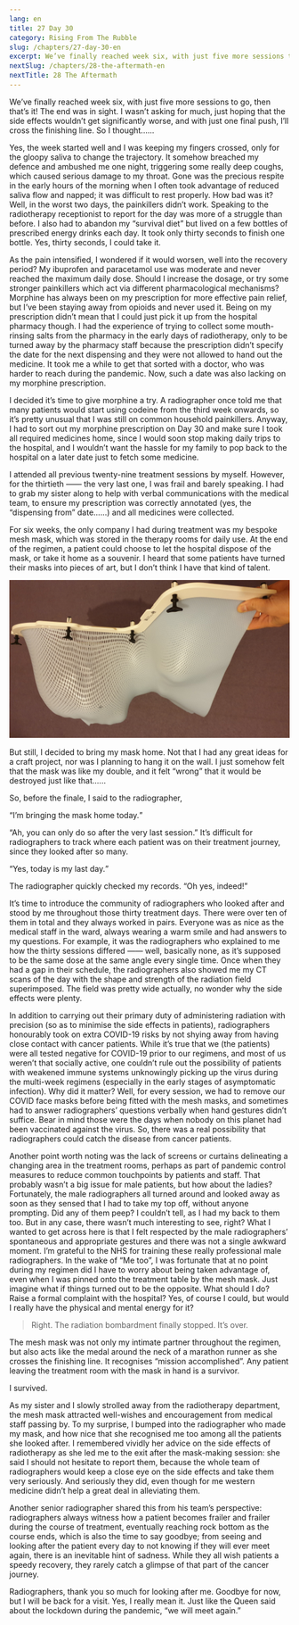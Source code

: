 ```yaml
---
lang: en
title: 27 Day 30
category: Rising From The Rubble
slug: /chapters/27-day-30-en
excerpt: We’ve finally reached week six, with just five more sessions to go, then that’s it! The end was in sight. I wasn’t asking for much, just hoping that the side effects wouldn’t get significantly worse, and with just one final push, I’ll cross the finishing line.
nextSlug: /chapters/28-the-aftermath-en
nextTitle: 28 The Aftermath
---
```


We’ve finally reached week six, with just five more sessions to go, then that’s it! The end was in sight. I wasn’t asking for much, just hoping that the side effects wouldn’t get significantly worse, and with just one final push, I’ll cross the finishing line. So I thought......

Yes, the week started well and I was keeping my fingers crossed, only for the gloopy saliva to change the trajectory. It somehow breached my defence and ambushed me one night, triggering some really deep coughs, which caused serious damage to my throat. Gone was the precious respite in the early hours of the morning when I often took advantage of reduced saliva flow and napped; it was difficult to rest properly. How bad was it? Well, in the worst two days, the painkillers didn’t work. Speaking to the radiotherapy receptionist to report for the day was more of a struggle than before. I also had to abandon my “survival diet” but lived on a few bottles of prescribed energy drinks each day. It took only thirty seconds to finish one bottle. Yes, thirty seconds, I could take it.

As the pain intensified, I wondered if it would worsen, well into the recovery period? My ibuprofen and paracetamol use was moderate and never reached the maximum daily dose. Should I increase the dosage, or try some stronger painkillers which act via different pharmacological mechanisms? Morphine has always been on my prescription for more effective pain relief, but I’ve been staying away from opioids and never used it. Being on my prescription didn’t mean that I could just pick it up from the hospital pharmacy though. I had the experience of trying to collect some mouth-rinsing salts from the pharmacy in the early days of radiotherapy, only to be turned away by the pharmacy staff because the prescription didn’t specify the date for the next dispensing and they were not allowed to hand out the medicine. It took me a while to get that sorted with a doctor, who was harder to reach during the pandemic. Now, such a date was also lacking on my morphine prescription.

I decided it’s time to give morphine a try. A radiographer once told me that many patients would start using codeine from the third week onwards, so it’s pretty unusual that I was still on common household painkillers. Anyway, I had to sort out my morphine prescription on Day 30 and make sure I took all required medicines home, since I would soon stop making daily trips to the hospital, and I wouldn’t want the hassle for my family to pop back to the hospital on a later date just to fetch some medicine. 

I attended all previous twenty-nine treatment sessions by myself. However, for the thirtieth —— the very last one, I was frail and barely speaking. I had to grab my sister along to help with verbal communications with the medical team, to ensure my prescription was correctly annotated (yes, the “dispensing from” date......) and all medicines were collected.

For six weeks, the only company I had during treatment was my bespoke mesh mask, which was stored in the therapy rooms for daily use. At the end of the regimen, a patient could choose to let the hospital dispose of the mask, or take it home as a souvenir. I heard that some patients have turned their masks into pieces of art, but I don’t think I have that kind of talent.

![Mesh mask](./images/27.jpg)

But still, I decided to bring my mask home. Not that I had any great ideas for a craft project, nor was I planning to hang it on the wall. I just somehow felt that the mask was like my double, and it felt “wrong” that it would be destroyed just like that......

So, before the finale, I said to the radiographer,

<q>I’m bringing the mask home today.

“Ah, you can only do so after the very last session.” It’s difficult for radiographers to track where each patient was on their treatment journey, since they looked after so many.

<q>Yes, today is my last day.

The radiographer quickly checked my records. “Oh yes, indeed!”

It’s time to introduce the community of radiographers who looked after and stood by me throughout those thirty treatment days. There were over ten of them in total and they always worked in pairs. Everyone was as nice as the medical staff in the ward, always wearing a warm smile and had answers to my questions. For example, it was the radiographers who explained to me how the thirty sessions differed —— well, basically none, as it’s supposed to be the same dose at the same angle every single time. Once when they had a gap in their schedule, the radiographers also showed me my CT scans of the day with the shape and strength of the radiation field superimposed. The field was pretty wide actually, no wonder why the side effects were plenty.

In addition to carrying out their primary duty of administering radiation with precision (so as to minimise the side effects in patients), radiographers honourably took on extra COVID-19 risks by not shying away from having close contact with cancer patients. While it’s true that we (the patients) were all tested negative for COVID-19 prior to our regimens, and most of us weren’t that socially active, one couldn’t rule out the possibility of patients with weakened immune systems unknowingly picking up the virus during the multi-week regimens (especially in the early stages of asymptomatic infection). Why did it matter? Well, for every session, we had to remove our COVID face masks before being fitted with the mesh masks, and sometimes had to answer radiographers’ questions verbally when hand gestures didn’t suffice. Bear in mind those were the days when nobody on this planet had been vaccinated against the virus. So, there was a real possibility that radiographers could catch the disease from cancer patients.

Another point worth noting was the lack of screens or curtains delineating a changing area in the treatment rooms, perhaps as part of pandemic control measures to reduce common touchpoints by patients and staff. That probably wasn’t a big issue for male patients, but how about the ladies? Fortunately, the male radiographers all turned around and looked away as soon as they sensed that I had to take my top off, without anyone prompting. Did any of them peep? I couldn’t tell, as I had my back to them too. But in any case, there wasn’t much interesting to see, right? What I wanted to get across here is that I felt respected by the male radiographers’ spontaneous and appropriate gestures and there was not a single awkward moment. I’m grateful to the NHS for training these really professional male radiographers. In the wake of “Me too”, I was fortunate that at no point during my regimen did I have to worry about being taken advantage of, even when I was pinned onto the treatment table by the mesh mask. Just imagine what if things turned out to be the opposite. What should I do? Raise a formal complaint with the hospital? Yes, of course I could, but would I really have the physical and mental energy for it?

>Right. The radiation bombardment finally stopped. It’s over.

The mesh mask was not only my intimate partner throughout the regimen, but also acts like the medal around the neck of a marathon runner as she crosses the finishing line. It recognises “mission accomplished”. Any patient leaving the treatment room with the mask in hand is a survivor.

I survived.

As my sister and I slowly strolled away from the radiotherapy department, the mesh mask attracted well-wishes and encouragement from medical staff passing by. To my surprise, I bumped into the radiographer who made my mask, and how nice that she recognised me too among all the patients she looked after. I remembered vividly her advice on the side effects of radiotherapy as she led me to the exit after the mask-making session: she said I should not hesitate to report them, because the whole team of radiographers would keep a close eye on the side effects and take them very seriously. And seriously they did, even though for me western medicine didn’t help a great deal in alleviating them.

Another senior radiographer shared this from his team’s perspective: radiographers always witness how a patient becomes frailer and frailer during the course of treatment, eventually reaching rock bottom as the course ends, which is also the time to say goodbye; from seeing and looking after the patient every day to not knowing if they will ever meet again, there is an inevitable hint of sadness. While they all wish patients a speedy recovery, they rarely catch a glimpse of that part of the cancer journey.

Radiographers, thank you so much for looking after me. Goodbye for now, but I will be back for a visit. Yes, I really mean it. Just like the Queen said about the lockdown during the pandemic, “we will meet again.”